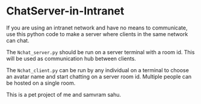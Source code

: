 # ChatServer-in-Intranet
If you are using an intranet network and have no means to communicate, use this python code to make a server where clients in the same network can chat.

The `Nchat_server.py` should be run on a server terminal with a room id. This will be used as communication hub between clients. 


The `Nchat_client.py` can be run by any individual on a terminal to choose an avatar name and start chatting on a server room id. Multiple people can be hosted on a single room. 


This is a pet project of me and samvram sahu. 
